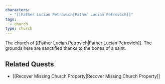 ```yaml
---
characters:
  - "[[Father Lucian Petrovich|Father Lucian Petrovich]]"
tags:
  - church
type: church
---
```



The church of [[Father Lucian Petrovich|Father Lucian Petrovich]]. The grounds here are sanctified thanks to the bones of a saint.

## Related Quests
* [[Recover Missing Church Property|Recover Missing Church Property]]